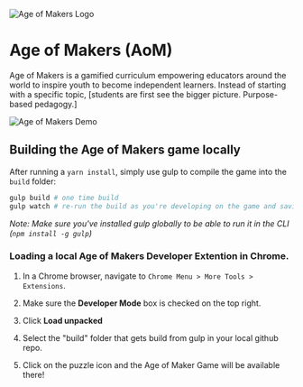 ![Age of Makers Logo](https://github.com/salesforce/ageofmakers/blob/master/images/AoM_Github_Banner.jpg?raw=true)

# Age of Makers (AoM)

Age of Makers is a gamified curriculum empowering educators around the world to inspire youth to become independent learners. Instead of starting with a specific topic, [students are first see the bigger picture. Purpose-based pedagogy.]

![Age of Makers Demo](https://github.com/salesforce/ageofmakers/blob/master/Music%20for%20Change%20Full%20Demo.gif?raw=true)

## Building the Age of Makers game locally

After running a `yarn install`, simply use gulp to compile the game into the `build` folder:
```bash
gulp build # one time build
gulp watch # re-run the build as you're developing on the game and saving file changes
```

*Note: Make sure you've installed gulp globally to be able to run it in the CLI (`npm install -g gulp`)*

### Loading a local Age of Makers Developer Extention in Chrome.

1. In a Chrome browser, navigate to `Chrome Menu > More Tools > Extensions`.

2. Make sure the **Developer Mode** box is checked on the top right.

3. Click **Load unpacked**

4. Select the "build" folder that gets build from gulp in your local github repo.

5. Click on the puzzle icon and the Age of Maker Game will be available there!
